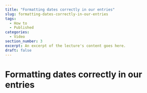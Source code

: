 ```yaml
---
title: "Formatting dates correctly in our entries"
slug: formatting-dates-correctly-in-our-entries
tags:
  - How to
  - Published
categories:
  - Video
section_number: 3
excerpt: An excerpt of the lecture's content goes here.
draft: false
---
```


# Formatting dates correctly in our entries